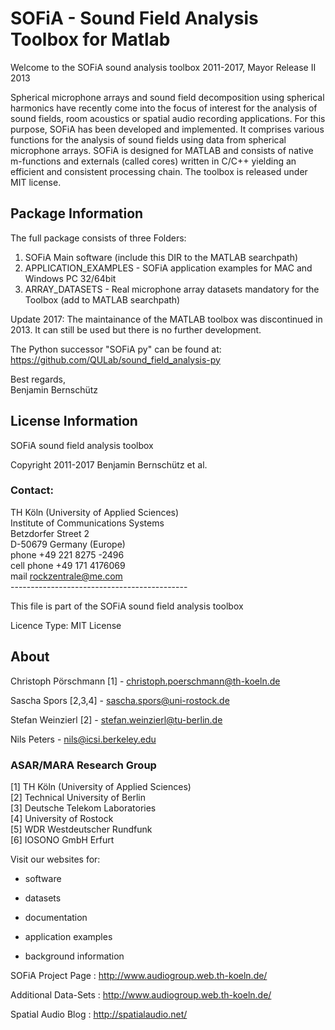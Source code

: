 # SOFiA - Sound Field Analysis Toolbox for Matlab

Welcome to the SOFiA sound analysis toolbox 2011-2017, Mayor Release II 2013

Spherical microphone arrays and sound field decomposition using spherical harmonics have recently come into the focus of interest for the analysis of sound fields, room acoustics or spatial audio recording applications. For this purpose, SOFiA has been developed and implemented. It comprises various functions for the analysis of sound fields using data from spherical microphone arrays. SOFiA is designed for MATLAB and consists of native m-functions and externals (called cores) written in C/C++ yielding an efficient and consistent processing chain. The toolbox is released under MIT license.

## Package Information

The full package consists of three Folders:

1. SOFiA Main software (include this DIR to the MATLAB searchpath)
2. APPLICATION_EXAMPLES - SOFiA application examples for MAC and Windows PC 32/64bit
3. ARRAY_DATASETS - Real microphone array datasets mandatory for the Toolbox (add to MATLAB          searchpath)

Update 2017:
The maintainance of the MATLAB toolbox was discontinued in 2013. It can still be used but there is no further development.

The Python successor "SOFiA py" can be found at: https://github.com/QULab/sound_field_analysis-py

Best regards,   
Benjamin Bernschütz

## License Information

SOFiA sound field analysis toolbox

Copyright 2011-2017 Benjamin Bernschütz et al.

### Contact:

TH Köln (University of Applied Sciences)<br />
Institute of Communications Systems<br />
Betzdorfer Street 2<br />
D-50679 Germany (Europe)<br />
phone +49 221 8275 -2496<br />
cell phone  +49 171 4176069<br />
mail  rockzentrale@me.com<br />
--------------------------------------------<br />

This file is part of the SOFiA sound field analysis toolbox

Licence Type: MIT License


## About
Christoph Pörschmann [1] - christoph.poerschmann@th-koeln.de

Sascha Spors [2,3,4] - sascha.spors@uni-rostock.de

Stefan Weinzierl [2] - stefan.weinzierl@tu-berlin.de

Nils Peters  - nils@icsi.berkeley.edu


### ASAR/MARA Research Group

[1] TH Köln (University of Applied Sciences)<br />
[2] Technical University of Berlin <br />
[3] Deutsche Telekom Laboratories <br />
[4] University of Rostock<br />
[5] WDR Westdeutscher Rundfunk<br />
[6] IOSONO GmbH Erfurt<br />

Visit our websites for:

- software

- datasets

- documentation

- application examples

- background information



SOFiA Project Page : http://www.audiogroup.web.th-koeln.de/<br />

Additional Data-Sets : http://www.audiogroup.web.th-koeln.de/<br />

Spatial Audio Blog : http://spatialaudio.net/<br />
